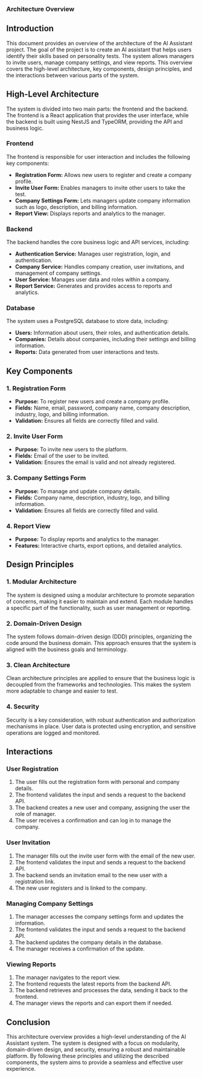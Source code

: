 ### Architecture Overview

## Introduction

This document provides an overview of the architecture of the AI Assistant project. The goal of the project is to create an AI assistant that helps users identify their skills based on personality tests. The system allows managers to invite users, manage company settings, and view reports. This overview covers the high-level architecture, key components, design principles, and the interactions between various parts of the system.

## High-Level Architecture

The system is divided into two main parts: the frontend and the backend. The frontend is a React application that provides the user interface, while the backend is built using NestJS and TypeORM, providing the API and business logic.

### Frontend

The frontend is responsible for user interaction and includes the following key components:

- **Registration Form:** Allows new users to register and create a company profile.
- **Invite User Form:** Enables managers to invite other users to take the test.
- **Company Settings Form:** Lets managers update company information such as logo, description, and billing information.
- **Report View:** Displays reports and analytics to the manager.

### Backend

The backend handles the core business logic and API services, including:

- **Authentication Service:** Manages user registration, login, and authentication.
- **Company Service:** Handles company creation, user invitations, and management of company settings.
- **User Service:** Manages user data and roles within a company.
- **Report Service:** Generates and provides access to reports and analytics.

### Database

The system uses a PostgreSQL database to store data, including:

- **Users:** Information about users, their roles, and authentication details.
- **Companies:** Details about companies, including their settings and billing information.
- **Reports:** Data generated from user interactions and tests.

## Key Components

### 1. Registration Form

- **Purpose:** To register new users and create a company profile.
- **Fields:** Name, email, password, company name, company description, industry, logo, and billing information.
- **Validation:** Ensures all fields are correctly filled and valid.

### 2. Invite User Form

- **Purpose:** To invite new users to the platform.
- **Fields:** Email of the user to be invited.
- **Validation:** Ensures the email is valid and not already registered.

### 3. Company Settings Form

- **Purpose:** To manage and update company details.
- **Fields:** Company name, description, industry, logo, and billing information.
- **Validation:** Ensures all fields are correctly filled and valid.

### 4. Report View

- **Purpose:** To display reports and analytics to the manager.
- **Features:** Interactive charts, export options, and detailed analytics.

## Design Principles

### 1. Modular Architecture

The system is designed using a modular architecture to promote separation of concerns, making it easier to maintain and extend. Each module handles a specific part of the functionality, such as user management or reporting.

### 2. Domain-Driven Design

The system follows domain-driven design (DDD) principles, organizing the code around the business domain. This approach ensures that the system is aligned with the business goals and terminology.

### 3. Clean Architecture

Clean architecture principles are applied to ensure that the business logic is decoupled from the frameworks and technologies. This makes the system more adaptable to change and easier to test.

### 4. Security

Security is a key consideration, with robust authentication and authorization mechanisms in place. User data is protected using encryption, and sensitive operations are logged and monitored.

## Interactions

### User Registration

1. The user fills out the registration form with personal and company details.
2. The frontend validates the input and sends a request to the backend API.
3. The backend creates a new user and company, assigning the user the role of manager.
4. The user receives a confirmation and can log in to manage the company.

### User Invitation

1. The manager fills out the invite user form with the email of the new user.
2. The frontend validates the input and sends a request to the backend API.
3. The backend sends an invitation email to the new user with a registration link.
4. The new user registers and is linked to the company.

### Managing Company Settings

1. The manager accesses the company settings form and updates the information.
2. The frontend validates the input and sends a request to the backend API.
3. The backend updates the company details in the database.
4. The manager receives a confirmation of the update.

### Viewing Reports

1. The manager navigates to the report view.
2. The frontend requests the latest reports from the backend API.
3. The backend retrieves and processes the data, sending it back to the frontend.
4. The manager views the reports and can export them if needed.

## Conclusion

This architecture overview provides a high-level understanding of the AI Assistant system. The system is designed with a focus on modularity, domain-driven design, and security, ensuring a robust and maintainable platform. By following these principles and utilizing the described components, the system aims to provide a seamless and effective user experience.

